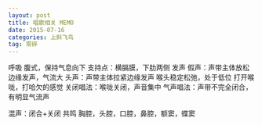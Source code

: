 ```yaml
---
layout: post
title: 唱歌相关 MEMO
date: 2015-07-16
categories: 上斜飞鸟
tag: 零碎
---
```


呼吸
腹式，保持气息向下
支持点：横膈膜，下肋两侧
发声
假声：声带主体放松边缘发声，气流大
头声：声带主体拉紧边缘发声
喉头稳定松弛，处于低位
打开喉咙，打哈欠的感觉
关闭唱法：喉咙关闭，声音集中
气声唱法：声带不完全闭合，有明显气流声

混声：闭合+关闭
共鸣
胸腔，头腔，口腔，鼻腔，额窦，蝶窦

